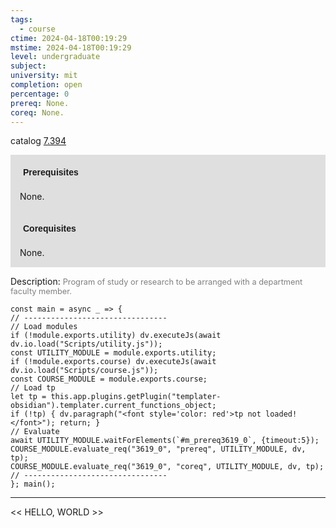 ```yaml
---
tags:
  - course
ctime: 2024-04-18T00:19:29
mstime: 2024-04-18T00:19:29
level: undergraduate
subject: 
university: mit
completion: open
percentage: 0
prereq: None.
coreq: None.
---
```


catalog [7.394](http://student.mit.edu/catalog/m7a.html#7.394)

<span style="display: block; padding: 15px; background-color: rgb(100, 100, 100, 0.2);"><font id="m_prereq3619_0" style="display: block; font-family: Arial, sans-serif; font-weight: bold; padding: 5px">Prerequisites</font><br><span id="prereq3619_0">None.</span></span>
<span style="display: block; padding: 15px; background-color: rgb(100, 100, 100, 0.2);"><font id="m_coreq3619_0" style="display: block; font-family: Arial, sans-serif; font-weight: bold; padding: 5px">Corequisites</font><br><span id="coreq3619_0">None.</span></span>

<font style="">Description:</font>
<font style="color: grey; font-size: 0.8rem;">Program of study or research to be arranged with a department faculty member.</font>

```dataviewjs
const main = async _ => {
// --------------------------------
// Load modules
if (!module.exports.utility) dv.executeJs(await dv.io.load("Scripts/utility.js"));
const UTILITY_MODULE = module.exports.utility;
if (!module.exports.course) dv.executeJs(await dv.io.load("Scripts/course.js"));
const COURSE_MODULE = module.exports.course;
// Load tp
let tp = this.app.plugins.getPlugin("templater-obsidian").templater.current_functions_object;
if (!tp) { dv.paragraph("<font style='color: red'>tp not loaded!</font>"); return; }
// Evaluate
await UTILITY_MODULE.waitForElements(`#m_prereq3619_0`, {timeout:5});
COURSE_MODULE.evaluate_req("3619_0", "prereq", UTILITY_MODULE, dv, tp);
COURSE_MODULE.evaluate_req("3619_0", "coreq", UTILITY_MODULE, dv, tp);
// --------------------------------
}; main();
```

---

<< HELLO, WORLD >>
